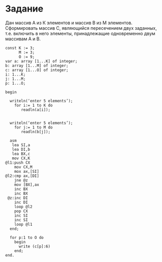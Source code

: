 # Задание 
Дан массив А из К элементов и массив В из М элементов. Сформировать массив С, являющийся пересечением двух заданных, т.е. включить в него элементы, принадлежащие одновременно двум массивам А и В.
```
const K := 3;
      M := 3;
      O := 9;
var a: array [1...K] of integer;
b: array [1...M] of integer;
c: array [1...O] of integer;
i: 1...K;
j: 1...M;
p: 1...O;

begin

  writeln(‘enter 5 elements’);
    for i:= 1 to K do
       readln(a[i]);


  writeln(‘enter 5 elements’);
    for j:= 1 to M do
       readln(b[j]);

  asm
   lea SI,a
   lea DI,b
   lea BX,c
   mov CX,K
@l1:push CX
    mov CX,M
    mox ax,[SI]
@l2:cmp ax,[DI]
    jne @z
    mov [BX],ax
    inc BX
    inc BX
 @z:inc DI
    inc DI
    loop @l2
    pop CX
    inc SI
    inc SI
    loop @l1
  end;

  for p:1 to O do
    begin
      write (c[p]:6)
    end;
end.

